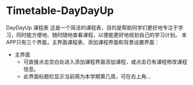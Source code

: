 # Timetable-DayDayUp
DayDayUp 课程表
这是一个简洁的课程表，目的是帮助同学们更好地专注于学习，同时能方便地、随时随地查看课程，以便能更好地规划自己的学习计划。
本APP只有三个界面，主界面课程表、添加课程界面和背景设置界面：
- 主界面
  - 可直接点击空白处进入添加课程界面添加课程，或点击已有课程修改课程信息。
  - 此界面标题栏显示当前周为本学期第几周，可在右上角&hellip;
